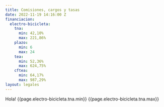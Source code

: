 ```yaml
---
title: Comisiones, cargos y tasas
date: 2022-11-19 14:16:00 Z
financiacion:
  electro-bicicleta:
    tna:
      min: 42,10%
      max: 221,86%
    plazo:
      min: 6
      max: 24
    tea:
      min: 52,36%
      max: 624,75%
    cftea:
      min: 64,17%
      max: 987,29%
layout: legales
---
```


<div>
Hola!
{{page.electro-bicicleta.tna.min}}
{{page.electro-bicicleta.tna.max}}
</div>